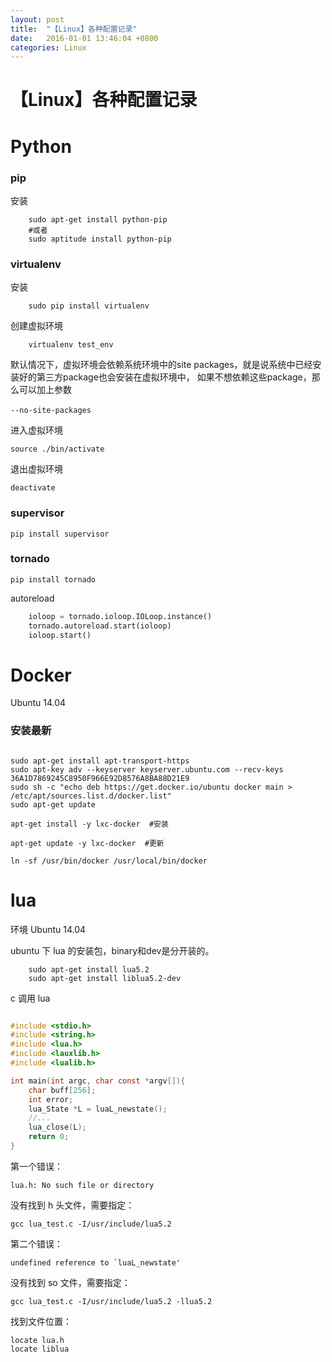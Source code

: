 ```yaml
---
layout: post
title:  "【Linux】各种配置记录"
date:   2016-01-01 13:46:04 +0800
categories: Linux
---
```

# 【Linux】各种配置记录

# Python

### pip

安装

```shell
    sudo apt-get install python-pip
    #或者
    sudo aptitude install python-pip
```

### virtualenv

安装

```shell
    sudo pip install virtualenv
```

创建虚拟环境

```shell
    virtualenv test_env
```
默认情况下，虚拟环境会依赖系统环境中的site packages，就是说系统中已经安装好的第三方package也会安装在虚拟环境中，
如果不想依赖这些package，那么可以加上参数 

    --no-site-packages　

进入虚拟环境

    source ./bin/activate

退出虚拟环境

    deactivate
    
### supervisor

    pip install supervisor

### tornado

    pip install tornado

autoreload

```python
    ioloop = tornado.ioloop.IOLoop.instance()
    tornado.autoreload.start(ioloop)
    ioloop.start()
```

# Docker

Ubuntu 14.04 

### 安装最新

```shell

sudo apt-get install apt-transport-https  
sudo apt-key adv --keyserver keyserver.ubuntu.com --recv-keys 36A1D7869245C8950F966E92D8576A8BA88D21E9  
sudo sh -c "echo deb https://get.docker.io/ubuntu docker main > /etc/apt/sources.list.d/docker.list"  
sudo apt-get update  
   
apt-get install -y lxc-docker  #安装
  
apt-get update -y lxc-docker  #更新
  
ln -sf /usr/bin/docker /usr/local/bin/docker  
```
    
# lua

环境 Ubuntu 14.04

ubuntu 下 lua 的安装包，binary和dev是分开装的。

```shell
    sudo apt-get install lua5.2
    sudo apt-get install liblua5.2-dev
```

c 调用 lua

```c

#include <stdio.h>
#include <string.h>
#include <lua.h>
#include <lauxlib.h>
#include <lualib.h>

int main(int argc, char const *argv[]){
	char buff[256];
	int error;
	lua_State *L = luaL_newstate();
	//...
	lua_close(L);
	return 0;
}

```

第一个错误：

    lua.h: No such file or directory
    
没有找到 h 头文件，需要指定：

    gcc lua_test.c -I/usr/include/lua5.2

第二个错误：

    undefined reference to `luaL_newstate'

没有找到 so 文件，需要指定：

    gcc lua_test.c -I/usr/include/lua5.2 -llua5.2
    
找到文件位置：

    locate lua.h
    locate liblua
    
